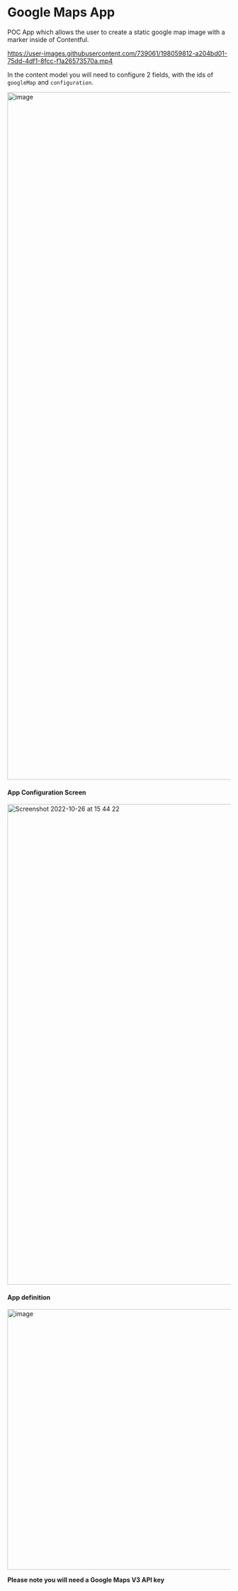 # Google Maps App
POC App which allows the user to create a static google map image with a marker inside of Contentful.

https://user-images.githubusercontent.com/739061/198059812-a204bd01-75dd-4df1-8fcc-f1a26573570a.mp4

In the content model you will need to configure 2 fields, with the ids of `googleMap` and `configuration`.

<img width="1548" alt="image" src="https://user-images.githubusercontent.com/739061/198057099-778cb2e8-df7e-43d7-bd71-91909de98dff.png">

#### App Configuration Screen
<img width="1082" alt="Screenshot 2022-10-26 at 15 44 22" src="https://user-images.githubusercontent.com/739061/198058182-4369fbb4-35b1-4a2d-b409-ea3ea87731a8.png">

#### App definition
<img width="587" alt="image" src="https://user-images.githubusercontent.com/739061/198057597-de566282-660a-45e9-a333-7fb53a7d9561.png">

**Please note you will need a Google Maps V3 API key**
